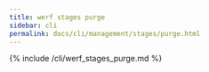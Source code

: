```yaml
---
title: werf stages purge
sidebar: cli
permalink: docs/cli/management/stages/purge.html
---
```


{% include /cli/werf_stages_purge.md %}
